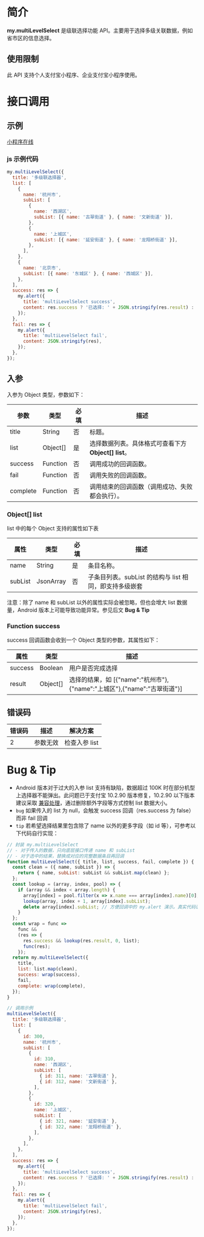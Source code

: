 # 简介

**my.multiLevelSelect** 是级联选择功能 API。主要用于选择多级关联数据，例如省市区的信息选择。

## 使用限制

此 API 支持个人支付宝小程序、企业支付宝小程序使用。

# 接口调用

## 示例

[小程序在线](https://opendocs.alipay.com/openbox/mini/opendocs/multi-level-select?view=preview&defaultPage=pages/index/index&defaultOpenedFiles=pages/index/index&theme=light)

### js 示例代码

```javascript
my.multiLevelSelect({
  title: '多级联选择器',
  list: [
    {
      name: '杭州市',
      subList: [
        {
          name: '西湖区',
          subList: [{ name: '古翠街道' }, { name: '文新街道' }],
        },
        {
          name: '上城区',
          subList: [{ name: '延安街道' }, { name: '龙翔桥街道' }],
        },
      ],
    },
    {
      name: '北京市',
      subList: [{ name: '东城区' }, { name: '西城区' }],
    },
  ],
  success: res => {
    my.alert({
      title: 'multiLevelSelect success',
      content: res.success ? '已选择: ' + JSON.stringify(res.result) : '未选择',
    });
  },
  fail: res => {
    my.alert({
      title: 'multiLevelSelect fail',
      content: JSON.stringify(res),
    });
  },
});
```

## 入参

入参为 Object 类型，参数如下：

| **参数** | **类型** | **必填** | **描述** |
| --- | --- | --- | --- |
| title | String | 否 | 标题。 |
| list | Object[] | 是 | 选择数据列表。具体格式可查看下方 **Object[] list**。 |
| success | Function | 否 | 调用成功的回调函数。 |
| fail | Function | 否 | 调用失败的回调函数。 |
| complete | Function | 否 | 调用结束的回调函数（调用成功、失败都会执行）。 |

### Object[] list

list 中的每个 Object 支持的属性如下表

| **属性** | **类型** | **必填** | **描述** |
| --- | --- | --- | --- |
| name | String | 是 | 条目名称。 |
| subList | JsonArray | 否 | 子条目列表。subList 的结构与 list 相同，即支持多级嵌套 |

注意：除了 name 和 subList 以外的属性实际会被忽略，但也会增大 list 数据量，Android 版本上可能导致功能异常。参见后文 **Bug & Tip**

### Function success

success 回调函数会收到一个 Object 类型的参数，其属性如下：

| **属性** | **类型** | **描述** |
| --- | --- | --- |
| success | Boolean | 用户是否完成选择 |
| result | Object[] | 选择的结果，如 [{"name":"杭州市"},{"name":"上城区"},{"name":"古翠街道"}] |

## 错误码

| **错误码** | **描述** | **解决方案**  |
| ---------- | -------- | ------------- |
| 2          | 参数无效 | 检查入参 list |

# Bug & Tip

- Android 版本对于过大的入参 list 支持有缺陷，数据超过 100K 时在部分机型上选择器不能弹出。此问题已于支付宝 10.2.90 版本修复，10.2.90 以下版本建议采取 [兼容处理](https://opendocs.alipay.com/mini/framework/compatibility)，通过删除额外字段等方式控制 list 数据大小。
- `bug` 如果传入的 list 为 null，会触发 success 回调（res.success 为 false）而非 fail 回调
- `tip` 若希望选择结果里包含除了 name 以外的更多字段（如 id 等），可参考以下代码自行实现：

```javascript
// 封装 my.multiLevelSelect
// - 对于传入的数据，只向底层接口传递 name 和 subList
// - 对于选中的结果，替换成对应的完整数据条目再回调
function multiLevelSelect({ title, list, success, fail, complete }) {
  const clean = ({ name, subList }) => {
    return { name, subList: subList && subList.map(clean) };
  };
  const lookup = (array, index, pool) => {
    if (array && index < array.length) {
      array[index] = pool.filter(x => x.name === array[index].name)[0];
      lookup(array, index + 1, array[index].subList);
      delete array[index].subList; // 方便回调中的 my.alert 演示。真实代码请删除此行，避免副作用
    }
  };
  const wrap = func =>
    func &&
    (res => {
      res.success && lookup(res.result, 0, list);
      func(res);
    });
  return my.multiLevelSelect({
    title,
    list: list.map(clean),
    success: wrap(success),
    fail,
    complete: wrap(complete),
  });
}

// 调用示例
multiLevelSelect({
  title: '多级联选择器',
  list: [
    {
      id: 300,
      name: '杭州市',
      subList: [
        {
          id: 310,
          name: '西湖区',
          subList: [
            { id: 311, name: '古翠街道' },
            { id: 312, name: '文新街道' },
          ],
        },
        {
          id: 320,
          name: '上城区',
          subList: [
            { id: 321, name: '延安街道' },
            { id: 322, name: '龙翔桥街道' },
          ],
        },
      ],
    },
  ],
  success: res => {
    my.alert({
      title: 'multiLevelSelect success',
      content: res.success ? '已选择: ' + JSON.stringify(res.result) : '未选择',
    });
  },
  fail: res => {
    my.alert({
      title: 'multiLevelSelect fail',
      content: JSON.stringify(res),
    });
  },
});
```
